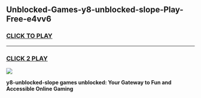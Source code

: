 
## Unblocked-Games-y8-unblocked-slope-Play-Free-e4vv6
<h3>
<a href="https://premium76.site?title=y8-unblocked-slope&ref=12A">CLICK TO PLAY</a></h3>
<hr>

<h3>
<a href="https://premium76.site?title=y8-unblocked-slope&ref=12A">CLICK 2 PLAY</a>
  
</h3>

<a href="https://premium76.site?title=y8-unblocked-slope&ref=12A"><img src="https://clearcache.store/games.png"></a>


**y8-unblocked-slope games unblocked: Your Gateway to Fun and Accessible Online Gaming**
